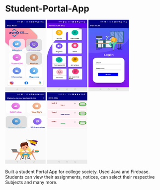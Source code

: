 # Student-Portal-App
<img src="Screenshot_20210725-225118.jpg" width="130" height="230" /> <img src="Screenshot_20210725-225044.jpg" width="130" height="230" /> <img src="Screenshot_20210725-225127.jpg" width="130" height="230" /> <img src="Screenshot_20210725-225144.jpg" width="130" height="230" /> <img src="task.jpeg" width="130" height="230" />

Built a student Portal App for college society.
Used Java and Firebase. 
Students can view their assignments, notices, can select their respective Subjects and many more.
